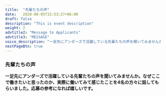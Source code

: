 ```yaml
---
title:  "先輩たちの声"
date:   2020-08-05T15:53:27+06:00
draft: false
description: "This is event description"
weight: 2
advtitle2: "Message to Applicants"
advtitle3: "MESSAGE"
voice_description: "一足先にアンダーズで活躍している先輩たちの声を聞いてみませんか。なぜここで働きたいと思ったのか、実際に働いてみて感じたことを4名の方々に話してもらいました。応募の参考になれば嬉しいです。"
nextPageBtn: true
---
```


### 先輩たちの声

**一足先にアンダーズで活躍している先輩たちの声を聞いてみませんか。なぜここで働きたいと思ったのか、実際に働いてみて感じたことを4名の方々に話してもらいました。応募の参考になれば嬉しいです。**
